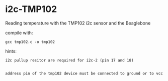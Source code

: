 i2c-TMP102
==========

Reading temperature with the TMP102 i2c sensor and the Beaglebone

compile with:

	gcc tmp102.c -o tmp102
	

hints:

	i2c pullup resitor are required for i2c-2 (pin 17 and 18)

	
	address pin of the tmp102 device must be connected to ground or to vcc  